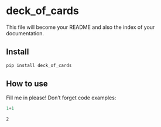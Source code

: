 # deck_of_cards

<!-- WARNING: THIS FILE WAS AUTOGENERATED! DO NOT EDIT! -->

This file will become your README and also the index of your
documentation.

## Install

``` sh
pip install deck_of_cards
```

## How to use

Fill me in please! Don’t forget code examples:

``` python
1+1
```

    2
